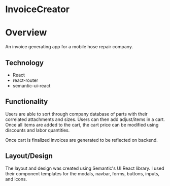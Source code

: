 # InvoiceCreator

# Overview
An invoice generating app for a mobile hose repair company.

## Technology
* React
* react-router
* semantic-ui-react

## Functionality
Users are able to sort through company database of parts with their correlated attachments and sizes. Users can then add adjust/items in a cart. Once all items are added to the cart, the cart price can be modified using discounts and labor quantities.

Once cart is finalized invoices are generated to be reflected on backend.

## Layout/Design
The layout and design was created using Semantic's UI React library. I used their component templates for the modals, navbar, forms, buttons, inputs, and icons.
